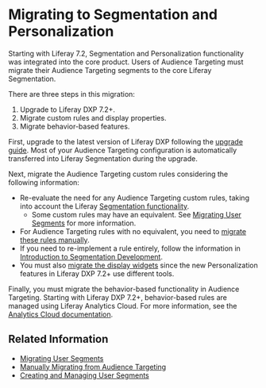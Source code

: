 # Migrating to Segmentation and Personalization

Starting with Liferay 7.2, Segmentation and Personalization functionality was integrated into the core product. Users of Audience Targeting must migrate their Audience Targeting segments to the core Liferay Segmentation.

There are three steps in this migration:

1. Upgrade to Liferay DXP 7.2+.
1. Migrate custom rules and display properties.
1. Migrate behavior-based features.

First, upgrade to the latest version of Liferay DXP following the [upgrade guide](../../../installation-and-upgrades/upgrading-liferay/upgrade-basics.md). Most of your Audience Targeting configuration is automatically transferred into Liferay Segmentation during the upgrade.

Next, migrate the Audience Targeting custom rules considering the following information:

- Re-evaluate the need for any Audience Targeting custom rules, taking into account the Liferay [Segmentation functionality](../segmentation/creating-and-managing-user-segments.md). 
  - Some custom rules may have an equivalent. See [Migrating User Segments](./migrating-user-segments.md) for more information.
- For Audience Targeting rules with no equivalent, you need to [migrate these rules manually](./manually-migrating-from-audience-targeting.md).
- If you need to re-implement a rule entirely, follow the information in [Introduction to Segmentation Development](../developer-guide/introduction-to-segmentation-development.md).
- You must also [migrate the display widgets](./manually-migrating-from-audience-targeting.md#migrating-display-properties) since the new Personalization features in Liferay DXP 7.2+ use different tools.  

Finally, you must migrate the behavior-based functionality in Audience Targeting. Starting with Liferay DXP 7.2+, behavior-based rules are managed using Liferay Analytics Cloud. For more information, see the [Analytics Cloud documentation](https://learn.liferay.com/analytics-cloud/latest/en/people/segments/segments.html).

## Related Information

- [Migrating User Segments](./migrating-user-segments.md)
- [Manually Migrating from Audience Targeting](./manually-migrating-from-audience-targeting.md)
- [Creating and Managing User Segments](../segmentation/creating-and-managing-user-segments.md)